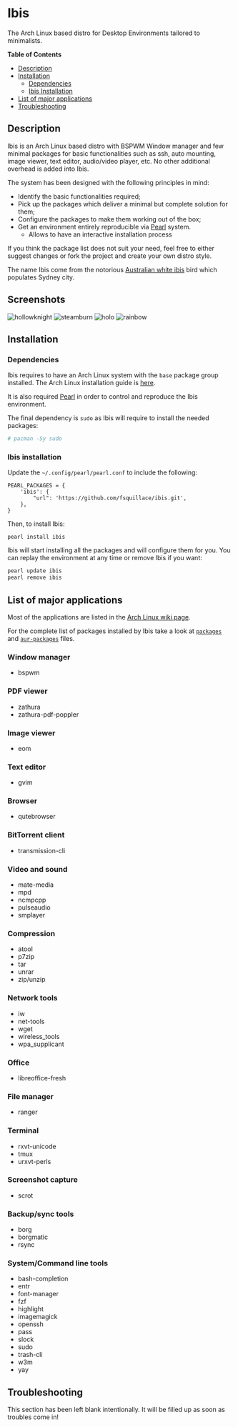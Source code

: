 # Ibis

The Arch Linux based distro for Desktop Environments tailored to minimalists.

**Table of Contents**
- [Description](#description)
- [Installation](#installation)
  - [Dependencies](#dependencies)
  - [Ibis Installation](#ibis-installation)
- [List of major applications](#list-of-major-applications)
- [Troubleshooting](#troubleshooting)

## Description
Ibis is an Arch Linux based distro with BSPWM Window manager and few minimal
packages for basic functionalities such as ssh, auto mounting, image viewer,
text editor, audio/video player, etc. No other additional overhead is added into Ibis.

The system has been designed with the following principles in mind:

- Identify the basic functionalities required;
- Pick up the packages which deliver a minimal but complete solution for them;
- Configure the packages to make them working out of the box;
- Get an environment entirely reproducible via [Pearl](https://github.com/pearl-core/pearl) system.
  - Allows to have an interactive installation process

If you think the package list does not suit your need, feel free to either
suggest changes or fork the project and create your own distro style.

The name Ibis come from the notorious
[Australian white ibis](https://en.wikipedia.org/wiki/Australian_white_ibis)
bird which populates Sydney city.

## Screenshots

![hollowknight](assets/screenshots/screenshot-hollowknight.png)
![steamburn](assets/screenshots/screenshot-steamburn.png)
![holo](assets/screenshots/screenshot-holo.png)
![rainbow](assets/screenshots/screenshot-rainbow.png)

## Installation

### Dependencies

Ibis requires to have an Arch Linux system with the `base` package group
installed. The Arch Linux installation guide is
[here](https://wiki.archlinux.org/index.php/Installation_guide).

It is also required [Pearl](https://github.com/pearl-core/pearl) in order to
control and reproduce the Ibis environment.

The final dependency is `sudo` as Ibis will require to install the needed packages:

```sh
# pacman -Sy sudo
```

### Ibis installation

Update the `~/.config/pearl/pearl.conf` to include the following:

```
PEARL_PACKAGES = {
    'ibis': {
        "url": 'https://github.com/fsquillace/ibis.git',
    },
}
```

Then, to install Ibis:
```
pearl install ibis
```

Ibis will start installing all the packages and will configure them for you.
You can replay the environment at any time or remove Ibis if you want:

```sh
pearl update ibis
pearl remove ibis
```

## List of major applications

Most of the applications are listed in the [Arch Linux wiki page](https://wiki.archlinux.org/index.php/list_of_applications).

For the complete list of packages installed by Ibis take a look at
[`packages`](packages) and [`aur-packages`](aur-packages) files.

### Window manager
- bspwm

### PDF viewer
- zathura
- zathura-pdf-poppler

### Image viewer
- eom

### Text editor
- gvim

### Browser
- qutebrowser

### BitTorrent client
- transmission-cli

### Video and sound
- mate-media
- mpd
- ncmpcpp
- pulseaudio
- smplayer

### Compression
- atool
- p7zip
- tar
- unrar
- zip/unzip

### Network tools
- iw
- net-tools
- wget
- wireless_tools
- wpa_supplicant

### Office
- libreoffice-fresh

### File manager
- ranger

### Terminal
- rxvt-unicode
- tmux
- urxvt-perls

### Screenshot capture
- scrot

### Backup/sync tools
- borg
- borgmatic
- rsync

### System/Command line tools
- bash-completion
- entr
- font-manager
- fzf
- highlight
- imagemagick
- openssh
- pass
- slock
- sudo
- trash-cli
- w3m
- yay

## Troubleshooting
This section has been left blank intentionally.
It will be filled up as soon as troubles come in!

